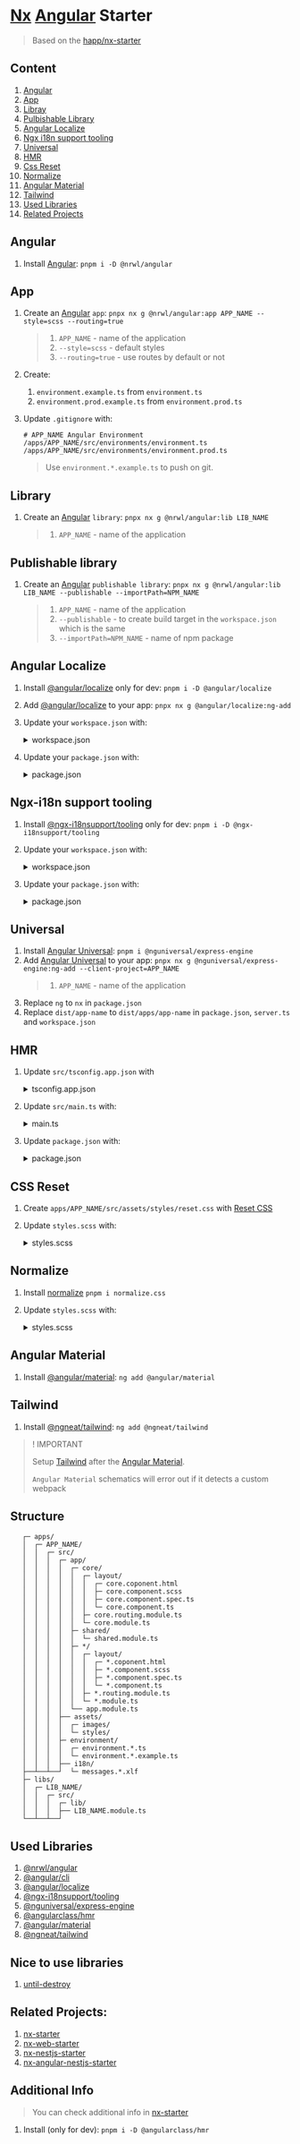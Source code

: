 # [Nx](https://nx.dev/) [Angular](https://angular.io/) Starter

> Based on the [happ/nx-starter](https://github.com/happ-agency/nx-starter)

## Content

1. [Angular](#angular)
2. [App](#app)
3. [Libray](#library)
4. [Pulbishable Library](#publishable-library)
5. [Angular Localize](#angular-localize)
6. [Ngx i18n support tooling](#ngx-i18n-support-tooling)
7. [Universal](#universal)
8. [HMR](#hmr)
9. [Css Reset](#css-reset)
10. [Normalize](#hmr)
11. [Angular Material](#angular-material)
12. [Tailwind](#tailwind)
13. [Used Libraries](#used-libraries)
14. [Related Projects](#related-projects)

## Angular
1. Install [Angular](https://angular.io/): `pnpm i -D @nrwl/angular`

## App
1. Create an [Angular](https://angular.io/) `app`: `pnpx nx g @nrwl/angular:app APP_NAME --style=scss --routing=true`
	> 1. `APP_NAME` - name of the application
	> 2. `--style=scss` - default styles
	> 3. `--routing=true` - use routes by default or not
2. Create:
	1. `environment.example.ts` from `environment.ts`
	2. `environment.prod.example.ts` from `environment.prod.ts`
3. Update `.gitignore` with:
	```
	# APP_NAME Angular Environment
	/apps/APP_NAME/src/environments/environment.ts
	/apps/APP_NAME/src/environments/environment.prod.ts
 	```
 
	> Use `environment.*.example.ts` to push on git.

## Library
1. Create an [Angular](https://angular.io/) `library`: `pnpx nx g @nrwl/angular:lib LIB_NAME`
	> 1. `APP_NAME` - name of the application

## Publishable library
1. Create an [Angular](https://angular.io/) `publishable library`: `pnpx nx g @nrwl/angular:lib LIB_NAME --publishable --importPath=NPM_NAME`
	> 1. `APP_NAME` - name of the application
	> 2. `--publishable` - to create build target in the `workspace.json` which is the same
	> 3. `--importPath=NPM_NAME` - name of npm package

## Angular Localize

1. Install [@angular/localize](https://angular.io/guide/i18n) only for dev: `pnpm i -D @angular/localize`
2. Add [@angular/localize](https://angular.io/guide/i18n) to your app: `pnpx nx g @angular/localize:ng-add`
3. Update your `workspace.json` with:

	 <details>
	 	<summary>workspace.json</summary>
		
		{
			"projects" {
	 			"APP_NAME": {
					...
					"i18n": {
						"sourceLocale": "LANGUAGE",
					},
					"targets": {
						"build": {
							...
							configurations: {
								...
								"LANGUAGE": {
									"aot": true,
									"outputPath": "dist/apps/APP_NAME_LANGUAGE",
									"i18nFile": "apps/APP_NAME/src/i18n/messages.LANGUAGE.xlf",
									"i18nFormat": "xlf",
									"i18nLocale": "LANGUAGE"
								}
							}
						}
						"serve": {
							configurations: {
								"LANGUAGE": {
									"browserTarget": "app-name:build:LANGUAGE"
								}
							}
						}
					}
	 			}
	 		}
	 	}
	 </details> 

4. Update your `package.json` with:

	 <details>
	 	<summary>package.json</summary>
	 
	 	{
	 		...
	 		"scripts": {
	 			...
				"extract-i18n": "nx extract-i18n --output-path apps/APP_NAME/src/i18n",
				"dev:ru": "nx serve --configuration=ru"
	 		}
	 	}

	 </details> 

## Ngx-i18n support tooling
1. Install [@ngx-i18nsupport/tooling](https://www.npmjs.com/package/@ngx-i18nsupport/tooling) only for dev: `pnpm i -D @ngx-i18nsupport/tooling`
2. Update your `workspace.json` with:

	 <details>
		<summary>workspace.json</summary>

		{
			"projects" {
				"APP_NAME" {
					"targets" {
						...
						"xliffmerge": {
							"executor": "@ngx-i18nsupport/tooling:xliffmerge",
							"options": {
								"xliffmergeOptions": {
									"i18nFormat": "xlf",
									"srcDir": "apps/APP_NAME/src/i18n",
									"genDir": "apps/APP_NAME/src/i18n",
									"defaultLanguage": "en",
									"languages": [
										"en",
										"ru"
									]
								}
							}
	 					}
					}
				}
			}
	 	}
	 </details> 
3. Update your `package.json` with:

	 <details>
	 	<summary>package.json</summary>

	 	{
	  		...
	 		"scripts": {
	 			...
	 			"xliffmerge": "nx run app-name:xliffmerge"
	 		}
	 	}
	 </details> 


## Universal
1. Install [Angular Universal](https://angular.io/guide/universal): `pnpm i @nguniversal/express-engine`
2. Add [Angular Universal](https://angular.io/guide/universal) to your app: `pnpx nx g @nguniversal/express-engine:ng-add --client-project=APP_NAME`
	> 1. `APP_NAME` - name of the application
3. Replace `ng` to `nx` in `package.json`
4. Replace `dist/app-name` to `dist/apps/app-name` in `package.json`, `server.ts` and `workspace.json`

## HMR
1. Update `src/tsconfig.app.json` with

	<details>
		<summary>tsconfig.app.json</summary>
		
		"compilerOptions": {
	 		"types": ["node"]
		},
	</details> 

2. Update `src/main.ts` with:

	<details>
		<summary>main.ts</summary>

		import { enableProdMode } from '@angular/core';
		import { platformBrowserDynamic } from '@angular/platform-browser-dynamic';
		
		import { AppModule } from './app/app.module';
		import { environment } from './environments/environment';

		if (environment.production) {
			enableProdMode();
		}
	 
		function bootstrap() {
			platformBrowserDynamic()
				.bootstrapModule(AppModule)
				.catch((err) => console.error(err));
		}
		
		if (module['hot']) {
			bootstrap();
		} else {
			document.addEventListener('DOMContentLoaded', () => {
				bootstrap();
			});
		}
	</details>  

3. Update `package.json` with:

	<details>
		<summary>package.json</summary>

		{
			...
			"scripts": {
				...
				 "dev:hmr": "nx serve --hmr"
			}
			...
		}
 	</details>
	
## CSS Reset
1. Create `apps/APP_NAME/src/assets/styles/reset.css` with [Reset CSS](https://meyerweb.com/eric/tools/css/reset/)
2. Update `styles.scss` with: 

	 <details>
	 	<summary>styles.scss</summary>
	 
		...
	 	@import '~assets/styles/reset.css';
	 </details>

## Normalize

1. Install [normalize](https://necolas.github.io/normalize.css/) `pnpm i normalize.css`
2. Update `styles.scss` with:

	<details>
		<summary>styles.scss</summary>

		...
	 	@import '~normalize.css';
	</details>

## Angular Material

1. Install [@angular/material](https://www.npmjs.com/package/@angular/material): `ng add @angular/material`

## Tailwind

1. Install [@ngneat/tailwind](https://www.npmjs.com/package/@ngneat/tailwind): `ng add @ngneat/tailwind`

> ! IMPORTANT
> 
> Setup [Tailwind](#tailwind) after the [Angular Material](#angular-material). 
> 
> `Angular Material` schematics will error out if it detects a custom webpack

## Structure

 ```
	┌─ apps/ 
	│  ┌─ APP_NAME/
	│  │  ┌─ src/
	│  │  │  ┌─ app/
	│  │  │  │  ┌─ core/
	│  │  │  │  │  ┌─ layout/
	│  │  │  │  │  │  ┌─ core.coponent.html
	│  │  │  │  │  │  ├─ core.component.scss
	│  │  │  │  │  │  ├─ core.component.spec.ts
	│  │  │  │  │  │  └─ core.component.ts
	│  │  │  │  │  ├─ core.routing.module.ts
	│  │  │  │  │  └─ core.module.ts
	│  │  │  │  ├─ shared/
	│  │  │  │  │  └─ shared.module.ts
	│  │  │  │  ├─ */
	│  │  │  │  │  ┌─ layout/
	│  │  │  │  │  │  ┌─ *.coponent.html
	│  │  │  │  │  │  ├─ *.component.scss
	│  │  │  │  │  │  ├─ *.component.spec.ts
	│  │  │  │  │  │  └─ *.component.ts
	│  │  │  │  │  ├─ *.routing.module.ts
	│  │  │  │  │  └─ *.module.ts
	│  │  │  │  └── app.module.ts
	│  │  │  ├── assets/
	│  │  │  │  ┌─ images/
	│  │  │  │  └─ styles/
	│  │  │  ├─ environment/
	│  │  │  │  ┌─ environment.*.ts
	│  │  │  │  └─ environment.*.example.ts
	│  │  │  ├── i18n/
	├──┴──┴──┘  └─ messages.*.xlf
	├─ libs/ 
	│  ┌─ LIB_NAME/
	│  │  ┌─ src/
	│  │  │  ┌─ lib/
	│  │  │  ├── LIB_NAME.module.ts
	└──┴──┴──┘
 ```



## Used Libraries
1. [@nrwl/angular](https://www.npmjs.com/package/@nrwl/angular)
2. [@angular/cli](https://www.npmjs.com/package/@angular/cli)
3. [@angular/localize](https://angular.io/guide/i18n)
4. [@ngx-i18nsupport/tooling](https://www.npmjs.com/package/@ngx-i18nsupport/tooling)
5. [@nguniversal/express-engine](https://www.npmjs.com/package/@nguniversal/express-engine)
6. [@angularclass/hmr](https://www.npmjs.com/package/@angularclass/hmr)
7. [@angular/material](https://www.npmjs.com/package/@angular/material)
8. [@ngneat/tailwind](https://www.npmjs.com/package/@ngneat/tailwind)

## Nice to use libraries
1. [until-destroy](https://github.com/ngneat/until-destroy)


## Related Projects:
1. [nx-starter](https://github.com/happ-agency/nx-starter)
2. [nx-web-starter](https://github.com/happ-agency/nx-web-starter)
3. [nx-nestjs-starter](https://github.com/happ-agency/nx-nestjs-starter)
4. [nx-angular-nestjs-starter](https://github.com/happ-agency/nx-angular-nestjs-starter)

## Additional Info

> You can check additional info in [nx-starter](https://github.com/happ-agency/nx-starter)

1. Install  (only for dev): `pnpm i -D @angularclass/hmr`
